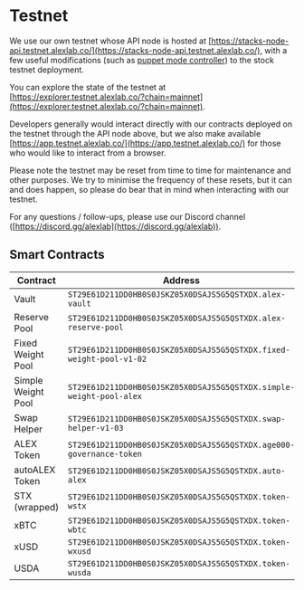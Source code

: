 # Testnet

We use our own testnet whose API node is hosted at [https://stacks-node-api.testnet.alexlab.co/](https://stacks-node-api.testnet.alexlab.co/), with a few useful modifications (such as [puppet mode controller](http://127.0.0.1:5000/s/sPu0USrFZJvbjvTbkBTh/)) to the stock testnet deployment.

You can explore the state of the testnet at [https://explorer.testnet.alexlab.co/?chain=mainnet](https://explorer.testnet.alexlab.co/?chain=mainnet).

Developers generally would interact directly with our contracts deployed on the testnet through the API node above, but we also make available [https://app.testnet.alexlab.co/](https://app.testnet.alexlab.co/) for those who would like to interact from a browser.

Please note the testnet may be reset from time to time for maintenance and other purposes. We try to minimise the frequency of these resets, but it can and does happen, so please do bear that in mind when interacting with our testnet.

For any questions / follow-ups, please use our Discord channel ([https://discord.gg/alexlab](https://discord.gg/alexlab)).

## Smart Contracts

<table><thead><tr><th width="167">Contract</th><th>Address</th></tr></thead><tbody><tr><td>Vault</td><td><code>ST29E61D211DD0HB0S0JSKZ05X0DSAJS5G5QSTXDX.alex-vault</code></td></tr><tr><td>Reserve Pool</td><td><code>ST29E61D211DD0HB0S0JSKZ05X0DSAJS5G5QSTXDX.alex-reserve-pool</code></td></tr><tr><td>Fixed Weight Pool</td><td><code>ST29E61D211DD0HB0S0JSKZ05X0DSAJS5G5QSTXDX.fixed-weight-pool-v1-02</code></td></tr><tr><td>Simple Weight Pool</td><td><code>ST29E61D211DD0HB0S0JSKZ05X0DSAJS5G5QSTXDX.simple-weight-pool-alex</code></td></tr><tr><td>Swap Helper</td><td><code>ST29E61D211DD0HB0S0JSKZ05X0DSAJS5G5QSTXDX.swap-helper-v1-03</code></td></tr><tr><td>ALEX Token</td><td><code>ST29E61D211DD0HB0S0JSKZ05X0DSAJS5G5QSTXDX.age000-governance-token</code></td></tr><tr><td>autoALEX Token</td><td><code>ST29E61D211DD0HB0S0JSKZ05X0DSAJS5G5QSTXDX.auto-alex</code></td></tr><tr><td>STX (wrapped)</td><td><code>ST29E61D211DD0HB0S0JSKZ05X0DSAJS5G5QSTXDX.token-wstx</code></td></tr><tr><td>xBTC</td><td><code>ST29E61D211DD0HB0S0JSKZ05X0DSAJS5G5QSTXDX.token-wbtc</code></td></tr><tr><td>xUSD</td><td><code>ST29E61D211DD0HB0S0JSKZ05X0DSAJS5G5QSTXDX.token-wxusd</code></td></tr><tr><td>USDA</td><td><code>ST29E61D211DD0HB0S0JSKZ05X0DSAJS5G5QSTXDX.token-wusda</code></td></tr></tbody></table>

